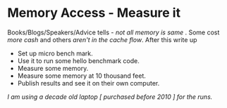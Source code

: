 # Memory Access - Measure it 

Books/Blogs/Speakers/Advice tells - *not all memory is same* . 
Some cost _more cash_ and others _aren't  in the cache flow_. 
After this write up 

 - Set up micro bench mark.
 - Use it to run some hello benchmark code. 
 - Measure some memory.
 - Measure some memory at 10 thousand feet.
 - Publish results and see it on their own computer.

*I am using a decade old laptop [ purchased before 2010 ] for the runs.*

